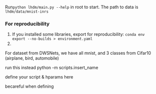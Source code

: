 Run`python lhdm/main.py --help` in root to start. The path to data is `lhdm/data/mnist-inrs`

### For reproducibility

1. If you installed some libraries, export for reproducibility: `conda env export --no-builds > environment.yaml`
2.

For dataset from DWSNets, we have all mnist, and 3 classes from Cifar10 (airplane, bird, automobile)

run this instead
python -m scripts.insert_name

define your script & hparams here

becareful when defining
